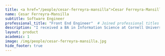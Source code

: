 ```yaml
---
title: <a href="/people/cesar-ferreyra-mansilla">Cesar Ferreyra-Mansilla</a>
name: Cesar Ferreyra-Mansilla
subtitle: Software Engineer
professional_title: "Front End Engineer"  # Joined professional titles
description: "I received a BA in Information Science at Cornell University. During my time there, I worked as a Software Developer for the university newspaper organization, the Cornell Daily Sun, where I built interactive web pages for news articles. Afterwards, I worked as a software developer at a digital agency based out of New York City, where I built websites and portals for healthcare startups. Outside of programming I like running, cooking, and admiring my indoor plants."
layout: product
academic: 1
image: /img/people/cesar-ferreyra-mansilla.jpg
hide_footer: true
---
```

